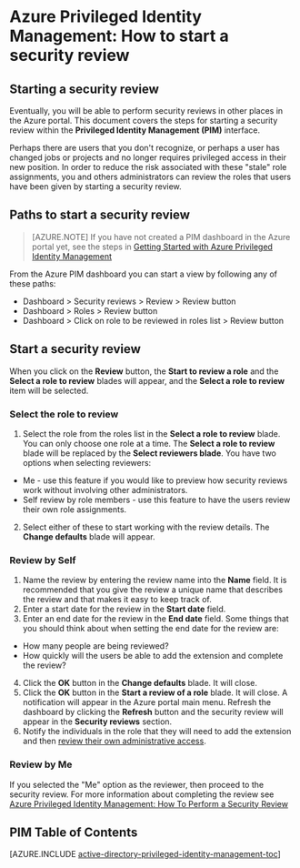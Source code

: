 <properties
   pageTitle="Azure Privileged Identity Management: How To Start a Security Review"
   description="Learn how to create a security review for privileged identities with the Azure Privileged Identity Management extension."
   services="active-directory"
   documentationCenter=""
   authors="kgremban"
   manager="stevenpo"
   editor=""/>

<tags
   ms.service="active-directory"
   ms.devlang="na"
   ms.topic="article"
   ms.tgt_pltfrm="na"
   ms.workload="identity"
   ms.date="01/21/2016"
   ms.author="kgremban"/>

# Azure Privileged Identity Management: How to start a security review

## Starting a security review
Eventually, you will be able to perform security reviews in other places in the Azure portal.  This document covers the steps for starting a security review within the **Privileged Identity Management (PIM)** interface.

Perhaps there are users that you don't recognize, or perhaps a user has changed jobs or projects and no longer requires privileged access in their new position.  In order to reduce the risk associated with these "stale" role assignments, you and others administrators can review the roles that users have been given by starting a security review.

## Paths to start a security review
> [AZURE.NOTE] If you have not created a PIM dashboard in the Azure portal yet, see the steps in  [Getting Started with Azure Privileged Identity Management](active-directory-privileged-identity-management-getting-started.md)

From the Azure PIM dashboard you can start a view by following any of these paths:

- Dashboard > Security reviews > Review > Review button
- Dashboard > Roles > Review button
- Dashboard > Click on role to be reviewed in roles list > Review button

## Start a security review

When you click on the **Review** button, the **Start to review a role** and the **Select a role to review** blades will appear, and the **Select a role to review** item will be selected.

### Select the role to review

1. Select the role from the roles list in the **Select a role to review** blade.  You can only choose one role at a time.  The **Select a role to review** blade will be replaced by the **Select reviewers blade**.  You have two options when selecting reviewers:
  - Me - use this feature if you would like to preview how security reviews work without involving other administrators.
  - Self review by role members - use this feature to have the users review their own role assignments.
2. Select either of these to start working with the review details. The **Change defaults** blade will appear.

### Review by Self

1. Name the review by entering the review name into the **Name** field.  It is recommended that you give the review a unique name that describes the review and that makes it easy to keep track of.
2. Enter a start date for the review in the **Start date** field.
3. Enter an end date for the review in the **End date** field.  Some things that you should think about when setting the end date for the review are:
  - How many people are being reviewed?
  - How quickly will the users be able to add the extension and complete the review?
4. Click the **OK** button in the **Change defaults** blade. It will close.
5. Click the **OK** button in the **Start a review of a role** blade.  It will close. A notification will appear in the Azure portal main menu. Refresh the dashboard by clicking the **Refresh** button and the security review will appear in the **Security reviews** section.
6. Notify the individuals in the role that they will need to add the extension and then [review their own administrative access](active-directory-privileged-identity-management-how-to-perform-security-review.md).  

### Review by Me

If you selected the "Me" option as the reviewer, then proceed to the security review. For more information about completing the review see [Azure Privileged Identity Management: How To Perform a Security Review](active-directory-privileged-identity-management-how-to-perform-security-review.md)

<!--Every topic should have next steps and links to the next logical set of content to keep the customer engaged-->
## PIM Table of Contents
[AZURE.INCLUDE [active-directory-privileged-identity-management-toc](../../includes/active-directory-privileged-identity-management-toc.md)]
